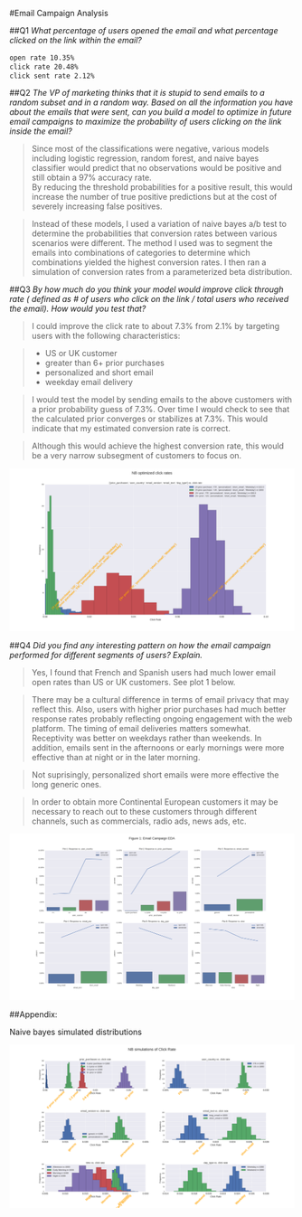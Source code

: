 #Email Campaign Analysis

##Q1
*What percentage of users opened the email and what percentage clicked on the link within the email?*


    open rate 10.35%
    click rate 20.48%
    click sent rate 2.12%


##Q2
*The VP of marketing thinks that it is stupid to send emails to a random subset and in a
random way. Based on all the information you have about the emails that were sent, can
you build a model to optimize in future email campaigns to maximize the probability of
users clicking on the link inside the email?*

>Since most of the classifications were negative, various models including logistic regression, random forest, and naive bayes classifier would predict that no observations would be positive and still obtain a 97% accuracy rate.  
By reducing the threshold probabilities for a positive result, this would increase the number of true positive predictions but at the cost of severely increasing false positives.

>Instead of these models, I used a variation of naive bayes a/b test to determine the probabilities that conversion rates between various scenarios were different.
>The method I used was to segment the emails into combinations of categories to determine which combinations yielded the highest conversion
rates.  I then ran a simulation of conversion rates from a parameterized beta distribution.

##Q3
*By how much do you think your model would improve click through rate ( defined as # of
users who click on the link / total users who received the email). How would you test
that?*

>I could improve the click rate to about 7.3% from 2.1% by targeting users with the following characteristics:

>* US or UK customer
>* greater than 6+ prior purchases
>* personalized and short email
>* weekday email delivery

>I would test the model by sending emails to the above customers with a prior probability guess of 7.3%.  Over time I would check to see that the calculated prior converges or stabilizes at 7.3%.  This would indicate that my estimated conversion rate is correct.


>Although this would achieve the highest conversion rate, this would be a very narrow subsegment of customers to focus on.

![Sim](./NB_optimized.png)

##Q4
*Did you find any interesting pattern on how the email campaign performed for different
segments of users? Explain.*

>Yes, I found that French and Spanish users had much lower email open rates than US or UK customers.  See plot 1 below.

>There may be a cultural difference in terms of email privacy that may reflect this.  Also,  users with higher prior purchases had much better response rates probably reflecting ongoing engagement with the web platform.  The timing of email deliveries matters somewhat.  Receptivity was better on weekdays rather than weekends.  In addition, emails sent in the afternoons or early mornings were more effective than at night or in the later morning.      


>Not suprisingly, personalized short emails were more effective the long generic ones.

>In order to obtain more Continental European customers it may be necessary to reach out to these customers through different channels, such as commercials, radio ads, news ads, etc.

![EDA](./eda2.png)

##Appendix:

Naive bayes simulated distributions

![NB](./NB_distributions.png)
